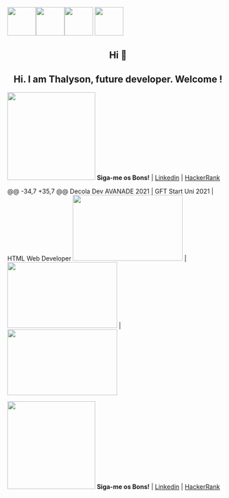 <img src="https://raw.githubusercontent.com/Josewesley2020/Josewesley2020/main/GitHub.png" width="65" height="65"><img src="https://raw.githubusercontent.com/Josewesley2020/Josewesley2020/main/ConceitosResponsividade.png" width="65" height="65"><img src="https://raw.githubusercontent.com/Josewesley2020/Josewesley2020/main/Bootstrap.png" width="65" height="65">
<img src="https://raw.githubusercontent.com/Josewesley2020/Josewesley2020/main/BancoDadosPostgreSql.png" width="65" height="65">

  <h2 align="center"> Hi 👋
  <h2 align="center"> Hi.
I am Thalyson, future developer.
Welcome ! </h1>

<img src="https://raw.githubusercontent.com/Josewesley2020/Josewesley2020/main/imgs/e063975655d0cff787fbb4a789adcb50-removebg-preview.png" width="200" height="200"> **Siga-me os Bons!** | [Linkedin](https://www.linkedin.com/in/jos%C3%A9-wesley-da-silva-220376200/) | [HackerRank](https://www.hackerrank.com/jwes_ofc1994)

@@ -34,7 +35,7 @@ Decola Dev AVANADE 2021 | GFT Start Uni 2021 | HTML Web Developer
<img src="https://raw.githubusercontent.com/Josewesley2020/Josewesley2020/main/imgs/BootcampAvanade.jpg" width="250" height="150"> | <img src="https://raw.githubusercontent.com/Josewesley2020/Josewesley2020/main/imgs/BootcampGFT.jpg" width="250" height="150">  | <img src="https://raw.githubusercontent.com/Josewesley2020/Josewesley2020/main/imgs/BootcampHtml.jpg" width="250" height="150">

 <img src="https://raw.githubusercontent.com/Josewesley2020/Josewesley2020/main/imgs/e063975655d0cff787fbb4a789adcb50-removebg-preview.png" width="200" height="200"> **Siga-me os Bons!** | [Linkedin](https://www.linkedin.com/in/jos%C3%A9-wesley-da-silva-220376200/) | [HackerRank](https://www.hackerrank.com/jwes_ofc1994)
